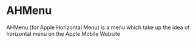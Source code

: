 # AHMenu
AHMenu (for Apple Horizontal Menu) is a menu which take up the idea of horizontal menu on the Apple Mobile Website
